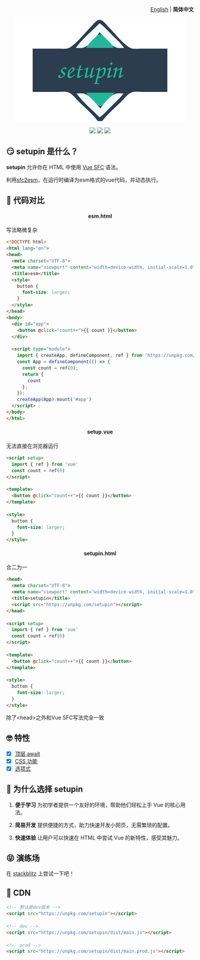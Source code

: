 <p align="right">
  <a href="./README.md">English</a> | <b>简体中文</b>
</p>

<p align="center"><img src="./public/logo.svg"></p>

<p align="center">
  <a href="https://stackblitz.com/edit/setupin"><img src="https://img.shields.io/badge/stackBlitz-blue"></a>
  <a href="https://npmjs.com/package/setupin"><img src="https://img.shields.io/npm/v/setupin?color=orange"></a>
  <a href="https://bundlephobia.com/package/setupin"><img src="https://img.shields.io/bundlephobia/minzip/setupin"></a>
</p>

## 😏 setupin 是什么？

**setupin** 允许你在 HTML 中使用 [Vue SFC](https://cn.vuejs.org/api/sfc-spec) 语法。

利用[sfc2esm](../../../sfc2esm)，在运行时编译为esm格式的vue代码，并动态执行。

## 🤯 代码对比

<h4 align=center>esm.html</h4>
写法略微复杂

```html
<!DOCTYPE html>
<html lang="en">
<head>
  <meta charset="UTF-8">
  <meta name="viewport" content="width=device-width, initial-scale=1.0">
  <title>esm</title>
  <style>
    button {
      font-size: larger;
    }
  </style>
</head>
<body>
  <div id="app">
    <button @click="count++">{{ count }}</button>
  </div>

  <script type="module">
    import { createApp, defineComponent, ref } from 'https://unpkg.com/vue/dist/vue.esm-browser.js';
    const App = defineComponent(() => {
      const count = ref(0);
      return {
        count
      };
    });
    createApp(App).mount('#app')
  </script>
</body>
</html>
```

<h4 align=center>setup.vue</h4>
无法直接在浏览器运行

```html
<script setup>
  import { ref } from 'vue'
  const count = ref(0)
</script>

<template>
  <button @click="count++">{{ count }}</button>
</template>

<style>
  button {
    font-size: larger;
  }
</style>
```

<h4 align=center>setupin.html</h4>
合二为一

```html
<head>
  <meta charset="UTF-8">
  <meta name="viewport" content="width=device-width, initial-scale=1.0">
  <title>setupin</title>
  <script src="https://unpkg.com/setupin"></script>
</head>

<script setup>
  import { ref } from 'vue'
  const count = ref(0)
</script>

<template>
  <button @click="count++">{{ count }}</button>
</template>

<style>
  button {
    font-size: larger;
  }
</style>
```

除了\<head>之外和Vue SFC写法完全一致

## 🤓 特性

- [x] [顶层 await](https://cn.vuejs.org/api/sfc-script-setup.html#top-level-await)
- [x] [CSS 功能](https://cn.vuejs.org/api/sfc-css-features)
- [x] [选项式](https://cn.vuejs.org/guide/introduction.html#options-api)

## 🤔 为什么选择 setupin

1. **便于学习**
  为初学者提供一个友好的环境，帮助他们轻松上手 Vue 的核心用法。

2. **简易开发**
  提供便捷的方式，助力快速开发小网页，无需繁琐的配置。

3. **快速体验**
  让用户可以快速在 HTML 中尝试 Vue 的新特性，感受其魅力。

## 😝 演练场

在 [stackblitz](https://stackblitz.com/edit/setupin?file=index.html)
上尝试一下吧！

## 🥰 CDN

```html
<!-- 默认是dev版本 -->
<script src="https://unpkg.com/setupin"></script>

<!-- dev -->
<script src="https://unpkg.com/setupin/dist/main.js"></script>

<!-- prod -->
<script src="https://unpkg.com/setupin/dist/main.prod.js"></script>
```
